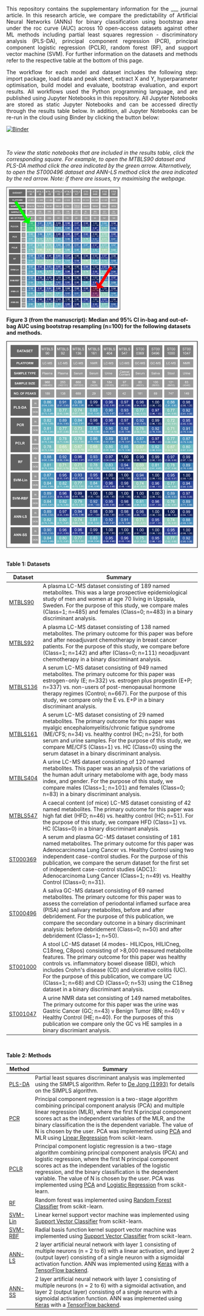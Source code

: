 <p align="justify">This repository contains the supplementary information for the ___ journal article. In this research article, we compare the predictability of Artificial Neural Networks (ANNs) for binary classification using bootstrap area under the roc curve (AUC) across 10 open-access datasets against other ML methods including partial least squares regression - discriminatory analysis (PLS-DA), principal component regression (PCR), principal component logistic regression (PCLR), random forest (RF), and support vector machine (SVM). For further information on the datasets and methods refer to the respective table at the bottom of this page.</p>

<p align="justify">The workflow for each model and dataset includes the following step: import package, load data and peak sheet, extract X and Y, hyperparameter optimisation, build model and evaluate, bootstrap evaluation, and export results. All workflows used the Python programming language, and are published using Jupyter Notebooks in this repository. All Jupyter Notebooks are stored as static Jupyter Notebooks and can be accessed directly through the results table below. In addition, all Jupyter Notebooks can be re-run in the cloud using Binder by clicking the button below:</p>

[![Binder](https://mybinder.org/badge_logo.svg)](https://mybinder.org/v2/gh/CIMCB/MetabComparisonBinaryML/master?filepath=comparison_table.ipynb)

<br />

<i style="text-align: justify"> To view the static notebooks that are included in the results table, click the corresponding square. For example, to open the MTBLS90 dataset and PLS-DA method click the area indicated by the green arrow. Alternatively, to open the ST000496 dataset and ANN-LS method click the area indicated by the red arrow. Note: if there are issues, try maximising the webpage.</i>

<img src="results_interactive.png" width="300"/>

<br />

<b style="text-align: justify">  Figure 3 (from the manuscript): Median and 95% CI in-bag and out-of-bag AUC using bootstrap resampling (n=100) for the following datasets and methods. </b>

<img src="results.png" usemap="#results_table">

<map name="results_table">
    <area target="_blank" alt="static" title="static" href="https://cimcb.github.io/MetabComparisonBinaryML/static/PLSDA_MTBLS90.html" coords="149,254,209,325" shape="rect">
    <area target="_blank" alt="static" title="static" href="https://cimcb.github.io/MetabComparisonBinaryML/static/PLSDA_MTBLS92.html" coords="216,254,276,325" shape="rect">
    <area target="_blank" alt="static" title="static" href="https://cimcb.github.io/MetabComparisonBinaryML/static/PLSDA_MTBLS136.html" coords="283,254,343,325" shape="rect">
    <area target="_blank" alt="static" title="static" href="https://cimcb.github.io/MetabComparisonBinaryML/static/PLSDA_MTBLS161.html" coords="350,254,410,325" shape="rect">
    <area target="_blank" alt="static" title="static" href="https://cimcb.github.io/MetabComparisonBinaryML/static/PLSDA_MTBLS404.html" coords="418,254,478,325" shape="rect">
    <area target="_blank" alt="static" title="static" href="https://cimcb.github.io/MetabComparisonBinaryML/static/PLSDA_MTBLS547.html" coords="485,254,544,325" shape="rect">
    <area target="_blank" alt="static" title="static" href="https://cimcb.github.io/MetabComparisonBinaryML/static/PLSDA_ST000369.html" coords="552,254,612,325" shape="rect">
    <area target="_blank" alt="static" title="static" href="https://cimcb.github.io/MetabComparisonBinaryML/static/PLSDA_ST000496.html" coords="619,254,679,325" shape="rect">
    <area target="_blank" alt="static" title="static" href="https://cimcb.github.io/MetabComparisonBinaryML/static/PLSDA_ST001000.html" coords="687,254,747,325" shape="rect">
    <area target="_blank" alt="static" title="static" href="https://cimcb.github.io/MetabComparisonBinaryML/static/PLSDA_ST001047.html" coords="754,254,814,325" shape="rect">
    <area target="_blank" alt="static" title="static" href="https://cimcb.github.io/MetabComparisonBinaryML/static/PCR_MTBLS90.html" coords="149,333,209,404" shape="rect">
    <area target="_blank" alt="static" title="static" href="https://cimcb.github.io/MetabComparisonBinaryML/static/PCR_MTBLS92.html" coords="216,333,276,404" shape="rect">
    <area target="_blank" alt="static" title="static" href="https://cimcb.github.io/MetabComparisonBinaryML/static/PCR_MTBLS136.html" coords="283,333,343,404" shape="rect">
    <area target="_blank" alt="static" title="static" href="https://cimcb.github.io/MetabComparisonBinaryML/static/PCR_MTBLS161.html" coords="350,333,410,404" shape="rect">
    <area target="_blank" alt="static" title="static" href="https://cimcb.github.io/MetabComparisonBinaryML/static/PCR_MTBLS404.html" coords="418,333,478,404" shape="rect">
    <area target="_blank" alt="static" title="static" href="https://cimcb.github.io/MetabComparisonBinaryML/static/PCR_MTBLS547.html" coords="485,333,544,404" shape="rect">
    <area target="_blank" alt="static" title="static" href="https://cimcb.github.io/MetabComparisonBinaryML/static/PCR_ST000369.html" coords="552,333,612,404" shape="rect">
    <area target="_blank" alt="static" title="static" href="https://cimcb.github.io/MetabComparisonBinaryML/static/PCR_ST000496.html" coords="619,333,679,404" shape="rect">
    <area target="_blank" alt="static" title="static" href="https://cimcb.github.io/MetabComparisonBinaryML/static/PCR_ST001000.html" coords="687,333,747,404" shape="rect">
    <area target="_blank" alt="static" title="static" href="https://cimcb.github.io/MetabComparisonBinaryML/static/PCR_ST001047.html" coords="754,333,814,404" shape="rect">
    <area target="_blank" alt="static" title="static" href="https://cimcb.github.io/MetabComparisonBinaryML/static/PCLR_MTBLS90.html" coords="149,412,209,483" shape="rect">
    <area target="_blank" alt="static" title="static" href="https://cimcb.github.io/MetabComparisonBinaryML/static/PCLR_MTBLS92.html" coords="216,412,276,483" shape="rect">
    <area target="_blank" alt="static" title="static" href="https://cimcb.github.io/MetabComparisonBinaryML/static/PCLR_MTBLS136.html" coords="283,412,343,483" shape="rect">
    <area target="_blank" alt="static" title="static" href="https://cimcb.github.io/MetabComparisonBinaryML/static/PCLR_MTBLS161.html" coords="350,412,410,483" shape="rect">
    <area target="_blank" alt="static" title="static" href="https://cimcb.github.io/MetabComparisonBinaryML/static/PCLR_MTBLS404.html" coords="418,412,478,483" shape="rect">
    <area target="_blank" alt="static" title="static" href="https://cimcb.github.io/MetabComparisonBinaryML/static/PCLR_MTBLS547.html" coords="485,412,544,483" shape="rect">
    <area target="_blank" alt="static" title="static" href="https://cimcb.github.io/MetabComparisonBinaryML/static/PCLR_ST000369.html" coords="552,412,612,483" shape="rect">
    <area target="_blank" alt="static" title="static" href="https://cimcb.github.io/MetabComparisonBinaryML/static/PCLR_ST000496.html" coords="619,412,679,483" shape="rect">
    <area target="_blank" alt="static" title="static" href="https://cimcb.github.io/MetabComparisonBinaryML/static/PCLR_ST001000.html" coords="687,412,747,483" shape="rect">
    <area target="_blank" alt="static" title="static" href="https://cimcb.github.io/MetabComparisonBinaryML/static/PCLR_ST001047.html" coords="754,412,814,483" shape="rect">
    <area target="_blank" alt="static" title="static" href="https://cimcb.github.io/MetabComparisonBinaryML/static/RF_MTBLS90.html" coords="149,491,209,562" shape="rect">
    <area target="_blank" alt="static" title="static" href="https://cimcb.github.io/MetabComparisonBinaryML/static/RF_MTBLS92.html" coords="216,491,276,562" shape="rect">
    <area target="_blank" alt="static" title="static" href="https://cimcb.github.io/MetabComparisonBinaryML/static/RF_MTBLS136.html" coords="283,491,343,562" shape="rect">
    <area target="_blank" alt="static" title="static" href="https://cimcb.github.io/MetabComparisonBinaryML/static/RF_MTBLS161.html" coords="350,491,410,562" shape="rect">
    <area target="_blank" alt="static" title="static" href="https://cimcb.github.io/MetabComparisonBinaryML/static/RF_MTBLS404.html" coords="418,491,478,562" shape="rect">
    <area target="_blank" alt="static" title="static" href="https://cimcb.github.io/MetabComparisonBinaryML/static/RF_MTBLS547.html" coords="485,491,544,562" shape="rect">
    <area target="_blank" alt="static" title="static" href="https://cimcb.github.io/MetabComparisonBinaryML/static/RF_ST000369.html" coords="552,491,612,562" shape="rect">
    <area target="_blank" alt="static" title="static" href="https://cimcb.github.io/MetabComparisonBinaryML/static/RF_ST000496.html" coords="619,491,679,562" shape="rect">
    <area target="_blank" alt="static" title="static" href="https://cimcb.github.io/MetabComparisonBinaryML/static/RF_ST001000.html" coords="687,491,747,562" shape="rect">
    <area target="_blank" alt="static" title="static" href="https://cimcb.github.io/MetabComparisonBinaryML/static/RF_ST001047.html" coords="754,491,814,562" shape="rect">
     <area target="_blank" alt="static" title="static" href="https://cimcb.github.io/MetabComparisonBinaryML/static/SVMLin_MTBLS90.html" coords="149,570,209,641" shape="rect">
    <area target="_blank" alt="static" title="static" href="https://cimcb.github.io/MetabComparisonBinaryML/static/SVMLin_MTBLS92.html" coords="216,570,276,641" shape="rect">
    <area target="_blank" alt="static" title="static" href="https://cimcb.github.io/MetabComparisonBinaryML/static/SVMLin_MTBLS136.html" coords="283,570,343,641" shape="rect">
    <area target="_blank" alt="static" title="static" href="https://cimcb.github.io/MetabComparisonBinaryML/static/SVMLin_MTBLS161.html" coords="350,570,410,641" shape="rect">
    <area target="_blank" alt="static" title="static" href="https://cimcb.github.io/MetabComparisonBinaryML/static/SVMLin_MTBLS404.html" coords="418,570,478,641" shape="rect">
    <area target="_blank" alt="static" title="static" href="https://cimcb.github.io/MetabComparisonBinaryML/static/SVMLin_MTBLS547.html" coords="485,570,544,641" shape="rect">
    <area target="_blank" alt="static" title="static" href="https://cimcb.github.io/MetabComparisonBinaryML/static/SVMLin_ST000369.html" coords="552,570,612,641" shape="rect">
    <area target="_blank" alt="static" title="static" href="https://cimcb.github.io/MetabComparisonBinaryML/static/SVMLin_ST000496.html" coords="619,570,679,641" shape="rect">
    <area target="_blank" alt="static" title="static" href="https://cimcb.github.io/MetabComparisonBinaryML/static/SVMLin_ST001000.html" coords="687,570,747,641" shape="rect">
    <area target="_blank" alt="static" title="static" href="https://cimcb.github.io/MetabComparisonBinaryML/static/SVMLin_ST001047.html" coords="754,570,814,641" shape="rect">
     <area target="_blank" alt="static" title="static" href="https://cimcb.github.io/MetabComparisonBinaryML/static/SVMRBF_MTBLS90.html" coords="149,650,209,721" shape="rect">
    <area target="_blank" alt="static" title="static" href="https://cimcb.github.io/MetabComparisonBinaryML/static/SVMRBF_MTBLS92.html" coords="216,650,276,721" shape="rect">
    <area target="_blank" alt="static" title="static" href="https://cimcb.github.io/MetabComparisonBinaryML/static/SVMRBF_MTBLS136.html" coords="283,650,343,721" shape="rect">
    <area target="_blank" alt="static" title="static" href="https://cimcb.github.io/MetabComparisonBinaryML/static/SVMRBF_MTBLS161.html" coords="350,650,410,721" shape="rect">
    <area target="_blank" alt="static" title="static" href="https://cimcb.github.io/MetabComparisonBinaryML/static/SVMRBF_MTBLS404.html" coords="418,650,478,721" shape="rect">
    <area target="_blank" alt="static" title="static" href="https://cimcb.github.io/MetabComparisonBinaryML/static/SVMRBF_MTBLS547.html" coords="485,650,544,721" shape="rect">
    <area target="_blank" alt="static" title="static" href="https://cimcb.github.io/MetabComparisonBinaryML/static/SVMRBF_ST000369.html" coords="552,650,612,721" shape="rect">
    <area target="_blank" alt="static" title="static" href="https://cimcb.github.io/MetabComparisonBinaryML/static/SVMRBF_ST000496.html" coords="619,650,679,721" shape="rect">
    <area target="_blank" alt="static" title="static" href="https://cimcb.github.io/MetabComparisonBinaryML/static/SVMRBF_ST001000.html" coords="687,650,747,721" shape="rect">
    <area target="_blank" alt="static" title="static" href="https://cimcb.github.io/MetabComparisonBinaryML/static/SVMRBF_ST001047.html" coords="754,650,814,721" shape="rect">
    <area target="_blank" alt="static" title="static" href="https://cimcb.github.io/MetabComparisonBinaryML/static/ANNLinSig_MTBLS90.html" coords="149,729,209,800" shape="rect">
    <area target="_blank" alt="static" title="static" href="https://cimcb.github.io/MetabComparisonBinaryML/static/ANNLinSig_MTBLS92.html" coords="216,729,276,800" shape="rect">
    <area target="_blank" alt="static" title="static" href="https://cimcb.github.io/MetabComparisonBinaryML/static/ANNLinSig_MTBLS136.html" coords="283,729,343,800" shape="rect">
    <area target="_blank" alt="static" title="static" href="https://cimcb.github.io/MetabComparisonBinaryML/static/ANNLinSig_MTBLS161.html" coords="350,729,410,800" shape="rect">
    <area target="_blank" alt="static" title="static" href="https://cimcb.github.io/MetabComparisonBinaryML/static/ANNLinSig_MTBLS404.html" coords="418,729,478,800" shape="rect">
    <area target="_blank" alt="static" title="static" href="https://cimcb.github.io/MetabComparisonBinaryML/static/ANNLinSig_MTBLS547.html" coords="485,729,544,800" shape="rect">
    <area target="_blank" alt="static" title="static" href="https://cimcb.github.io/MetabComparisonBinaryML/static/ANNLinSig_ST000369.html" coords="552,729,612,800" shape="rect">
    <area target="_blank" alt="static" title="static" href="https://cimcb.github.io/MetabComparisonBinaryML/static/ANNLinSig_ST000496.html" coords="619,729,679,800" shape="rect">
    <area target="_blank" alt="static" title="static" href="https://cimcb.github.io/MetabComparisonBinaryML/static/ANNLinSig_ST001000.html" coords="687,729,747,800" shape="rect">
    <area target="_blank" alt="static" title="static" href="https://cimcb.github.io/MetabComparisonBinaryML/static/ANNLinSig_ST001047.html" coords="754,729,814,800" shape="rect">
    <area target="_blank" alt="static" title="static" href="https://cimcb.github.io/MetabComparisonBinaryML/static/ANNSigSig_MTBLS90.html" coords="149,808,209,879" shape="rect">
    <area target="_blank" alt="static" title="static" href="https://cimcb.github.io/MetabComparisonBinaryML/static/ANNSigSig_MTBLS92.html" coords="216,808,276,879" shape="rect">
    <area target="_blank" alt="static" title="static" href="https://cimcb.github.io/MetabComparisonBinaryML/static/ANNSigSig_MTBLS136.html" coords="283,808,343,879" shape="rect">
    <area target="_blank" alt="static" title="static" href="https://cimcb.github.io/MetabComparisonBinaryML/static/ANNSigSig_MTBLS161.html" coords="350,808,410,879" shape="rect">
    <area target="_blank" alt="static" title="static" href="https://cimcb.github.io/MetabComparisonBinaryML/static/ANNSigSig_MTBLS404.html" coords="418,808,478,879" shape="rect">
    <area target="_blank" alt="static" title="static" href="https://cimcb.github.io/MetabComparisonBinaryML/static/ANNSigSig_MTBLS547.html" coords="485,808,544,879" shape="rect">
    <area target="_blank" alt="static" title="static" href="https://cimcb.github.io/MetabComparisonBinaryML/static/ANNSigSig_ST000369.html" coords="552,808,612,879" shape="rect">
    <area target="_blank" alt="static" title="static" href="https://cimcb.github.io/MetabComparisonBinaryML/static/ANNSigSig_ST000496.html" coords="619,808,679,879" shape="rect">
    <area target="_blank" alt="static" title="static" href="https://cimcb.github.io/MetabComparisonBinaryML/static/ANNSigSig_ST001000.html" coords="687,808,747,879" shape="rect">
    <area target="_blank" alt="static" title="static" href="https://cimcb.github.io/MetabComparisonBinaryML/static/ANNSigSig_ST001047.html" coords="754,808,814,879" shape="rect">
</map>

<br />
<br />

<b style="text-align: justify">  Table 1: Datasets </b>

| Dataset  | Summary                                                                                                                                                                                                                                                                                                                                                                                                                                    |
|----------|--------------------------------------------------------------------------------------------------------------------------------------------------------------------------------------------------------------------------------------------------------------------------------------------------------------------------------------------------------------------------------------------------------------------------------------------|
| [MTBLS90](https://www.ebi.ac.uk/metabolights/MTBLS90)  | A plasma LC-MS dataset consisting of 189 named metabolites. This was a large prospective epidemiological study of men and women at age 70 living in Uppsala, Sweden. For the purpose of this study, we compare males (Class=1; n=485) and females (Class=0; n=483) in a binary discriminant analysis.                                                                                                                                      |
| [MTBLS92](https://www.ebi.ac.uk/metabolights/MTBLS92)  | A plasma LC-MS dataset consisting of 138 named metabolites. The primary outcome for this paper was before and after neoadjuvant chemotherapy in breast cancer patients. For the purpose of this study, we compare before (Class=1; n=142) and after (Class=0; n=111) neoadjuvant chemotherapy in a binary discriminant analysis.                                                                                                           |
| [MTBLS136](https://www.ebi.ac.uk/metabolights/MTBLS136) | A serum LC-MS dataset consisting of 949 named metabolites. The primary outcome for this paper was estrogen-only (E; n=332) vs. estrogen plus progestin (E+P; n=337) vs. non-users of post-menopausal hormone therapy regimes (Control; n=667). For the purpose of this study, we compare only the E vs. E+P in a binary discriminant analysis.                                                                                             |
| [MTBLS161](https://www.ebi.ac.uk/metabolights/MTBLS161) | A serum LC-MS dataset consisting of 29 named metabolites. The primary outcome for this paper was myalgic encephalomyelitis/chronic fatigue syndrome (ME/CFS; n=34) vs. healthy control (HC; n=25), for both serum and urine samples. For the purpose of this study, we compare ME/CFS (Class=1) vs. HC (Class=0) using the serum dataset in a binary discriminant analysis.                                                                |
| [MTBLS404](https://www.ebi.ac.uk/metabolights/MTBLS404) | A urine LC-MS dataset consisting of 120 named metabolites. This paper was an analysis of the variations of the human adult urinary metabolome with age, body mass index, and gender. For the purpose of this study, we compare males (Class=1; n=101) and females (Class=0; n=83) in a binary discriminant analysis.                                                                                                                       |
| [MTBLS547](https://www.ebi.ac.uk/metabolights/MTBLS547) | A caecal content (of mice) LC-MS dataset consisting of 42 named metabolites. The primary outcome for this paper was high fat diet (HFD; n=46) vs. healthy control (HC; n=51). For the purpose of this study, we compare HFD (Class=1) vs. HC (Class=0) in a binary discriminant analysis.                                                                                                                                                  |
| [ST000369](https://www.metabolomicsworkbench.org/data/DRCCMetadata.php?Mode=Study&StudyID=ST000369) | A serum and plasma GC-MS dataset consisting of 181 named metabolites. The primary outcome for this paper was Adenocarcinoma Lung Cancer vs. Healthy Control using two independent case-control studies. For the purpose of this publication, we compare the serum dataset for the first set of independent case-control studies (ADC1): Adenocarcinoma Lung Cancer (Class=1; n=49) vs. Healthy Control (Class=0; n=31).                    |
| [ST000496](https://www.metabolomicsworkbench.org/data/DRCCMetadata.php?Mode=Study&StudyID=ST000496) | A saliva GC-MS dataset consisting of 69 named metabolites. The primary outcome for this paper was to assess the correlation of periodontal inflamed surface area (PISA) and salivary metabolites, before and after debridement. For the purpose of this publication, we compare the secondary outcome in a binary discriminant analysis: before debridement (Class=0; n=50) and after debridement (Class=1; n=50).                         |
| [ST001000](https://www.metabolomicsworkbench.org/data/DRCCMetadata.php?Mode=Study&StudyID=ST001000) | A stool LC-MS dataset (4 modes- HILICpos, HILICneg, C18neg, C8pos) consisting of >8,000 measured metabolite features. The primary outcome for this paper was healthy controls vs. inflammatory bowel disease (IBD), which includes Crohn's disease (CD) and ulcerative colitis (UC). For the purpose of this publication, we compare UC (Class=1; n=68) and CD (Class=0; n=53) using the C18neg dataset in a binary discriminant analysis. |
| [ST001047](https://www.metabolomicsworkbench.org/data/DRCCMetadata.php?Mode=Study&StudyID=ST001047) | A urine NMR data set consisting of 149 named metabolites. The primary outcome for this paper was the urine was Gastric Cancer (GC; n=43) v Benign Tumor (BN; n=40) v Healthy Control (HE; n=40). For the purposes of this publication we compare only the GC vs HE samples in a binary discrimiant analysis.                                                                                                                               |

<br />

<b style="text-align: justify">  Table 2: Methods </b>

| Method                                                                           | Summary                                                                                                                                                                                                                                                                                                                                                                                                                                                                                                                                                                                                        |
|----------------------------------------------------------------------------------|----------------------------------------------------------------------------------------------------------------------------------------------------------------------------------------------------------------------------------------------------------------------------------------------------------------------------------------------------------------------------------------------------------------------------------------------------------------------------------------------------------------------------------------------------------------------------------------------------------------|
| [PLS-DA](https://www.sciencedirect.com/science/article/abs/pii/016974399385002X) | Partial least squares discriminant analysis was implemented using the SIMPLS algorithm. Refer to [De Jong (1993)](https://www.sciencedirect.com/science/article/abs/pii/016974399385002X) for details on the SIMPLS algorithm.                                                                                                                                                                                                                                                                                                                                                                                 |
| [PCR](https://link.springer.com/content/pdf/10.1007/978-3-642-04898-2_455.pdf)   | Principal component regression is a two-stage algorithm combining principal component analysis (PCA) and multiple linear regression (MLR), where the first N principal component scores act as the independent variables of the MLR, and the binary classification the is the dependent variable. The value of N is chosen by the user. PCA was implemented using [PCA](https://scikit-learn.org/stable/modules/generated/sklearn.decomposition.PCA.html) and MLR using [Linear Regression](https://scikit-learn.org/stable/modules/generated/sklearn.linear_model.LinearRegression.html) from scikit-learn.   |
| [PCLR](https://doi.org/10.1007/978-3-642-57678-2_16)                             | Principal component logistic regression is a two-stage algorithm combining principal component analysis (PCA) and logistic regression, where the first N principal component scores act as the independent variables of the logistic regression, and the binary classification is the dependent variable. The value of N is chosen by the user. PCA was implemented using [PCA](https://scikit-learn.org/stable/modules/generated/sklearn.decomposition.PCA.html) and [Logistic Regression](https://scikit-learn.org/stable/modules/generated/sklearn.linear_model.LogisticRegression.html) from scikit-learn. |
| [RF](https://doi.org/10.1002/widm.1301)                                          | Random forest was implemented using [Random Forest Classifier](https://scikit-learn.org/stable/modules/generated/sklearn.ensemble.RandomForestClassifier.html) from scikit-learn.                                                                                                                                                                                                                                                                                                                                                                                                                              |
| [SVM-Lin](http://image.diku.dk/imagecanon/material/cortes_vapnik95.pdf)          | Linear kernel support vector machine was implemented using [Support Vector Classifier](https://scikit-learn.org/stable/modules/generated/sklearn.svm.SVC.html) from scikit-learn.                                                                                                                                                                                                                                                                                                                                                                                                                              |
| [SVM-RBF](http://image.diku.dk/imagecanon/material/cortes_vapnik95.pdf)          | Radial basis function kernel support vector machine was implemented using [Support Vector Classifier](https://scikit-learn.org/stable/modules/generated/sklearn.svm.SVC.html) from scikit-learn.                                                                                                                                                                                                                                                                                                                                                                                                               |
| [ANN-LS](http://neuralnetworksanddeeplearning.com/)                              | 2 layer artificial neural network with layer 1 consisting of multiple neurons (n = 2 to 6) with a linear activation, and layer 2 (output layer) consisting of a single neuron with a sigmoidal activation function. ANN was implemented using [Keras](https://keras.io/) with a [TensorFlow backend](https://www.tensorflow.org/).                                                                                                                                                                                                                                                                             |
| [ANN-SS](http://neuralnetworksanddeeplearning.com/)                              | 2 layer artificial neural network with layer 1 consisting of multiple neurons (n = 2 to 6) with a sigmoidal activation, and layer 2 (output layer) consisting of a single neuron with a sigmoidal activation function. ANN was implemented using [Keras](https://keras.io/) with a [TensorFlow backend](https://www.tensorflow.org/).                                                                                                                                                                                                                                                                          |

<br />
